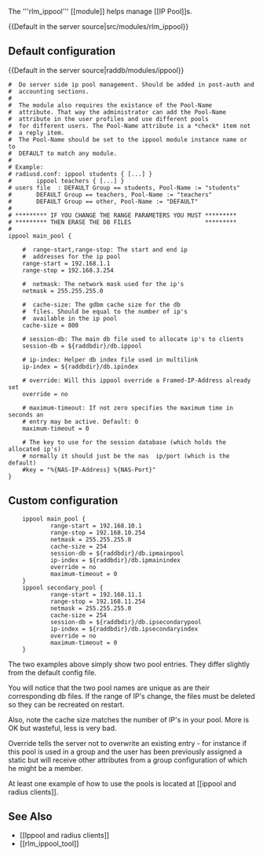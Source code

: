 The '''rlm_ippool''' [[module]] helps manage [[IP Pool]]s.

{{Default in the server source|src/modules/rlm_ippool}}

## Default configuration

{{Default in the server source|raddb/modules/ippool}}

	#  Do server side ip pool management. Should be added in post-auth and
	#  accounting sections.
	#
	#  The module also requires the existance of the Pool-Name
	#  attribute. That way the administrator can add the Pool-Name
	#  attribute in the user profiles and use different pools
	#  for different users. The Pool-Name attribute is a *check* item not
	#  a reply item.
	#  The Pool-Name should be set to the ippool module instance name or to
	#  DEFAULT to match any module.
	#
	# Example:
	# radiusd.conf: ippool students { [...] }
	#		ippool teachers { [...] }
	# users file  : DEFAULT Group == students, Pool-Name := "students"
	#		DEFAULT Group == teachers, Pool-Name := "teachers"
	#		DEFAULT	Group == other, Pool-Name := "DEFAULT"
	#
	# ********* IF YOU CHANGE THE RANGE PARAMETERS YOU MUST *********
	# ********* THEN ERASE THE DB FILES                     *********
	#
	ippool main_pool {

		#  range-start,range-stop: The start and end ip
		#  addresses for the ip pool
		range-start = 192.168.1.1
		range-stop = 192.168.3.254

		#  netmask: The network mask used for the ip's
		netmask = 255.255.255.0

		#  cache-size: The gdbm cache size for the db
		#  files. Should be equal to the number of ip's
		#  available in the ip pool
		cache-size = 800

		# session-db: The main db file used to allocate ip's to clients
		session-db = ${raddbdir}/db.ippool

		# ip-index: Helper db index file used in multilink
		ip-index = ${raddbdir}/db.ipindex

		# override: Will this ippool override a Framed-IP-Address already set
		override = no

		# maximum-timeout: If not zero specifies the maximum time in seconds an
		# entry may be active. Default: 0
		maximum-timeout = 0

		# The key to use for the session database (which holds the allocated ip's)
		# normally it should just be the nas  ip/port (which is the default)
		#key = "%{NAS-IP-Address} %{NAS-Port}"
	}

## Custom configuration

        ippool main_pool {
                range-start = 192.168.10.1
                range-stop = 192.168.10.254
                netmask = 255.255.255.0
                cache-size = 254
                session-db = ${raddbdir}/db.ipmainpool
                ip-index = ${raddbdir}/db.ipmainindex
                override = no
                maximum-timeout = 0
        }
        ippool secondary_pool {
                range-start = 192.168.11.1
                range-stop = 192.168.11.254
                netmask = 255.255.255.0
                cache-size = 254
                session-db = ${raddbdir}/db.ipsecondarypool
                ip-index = ${raddbdir}/db.ipsecondaryindex
                override = no
                maximum-timeout = 0
        }

The two examples above simply show two pool entries. They differ slightly from the default config file.

You will notice that the two pool names are unique as are their corresponding db files. If the range of IP's change, the files must be deleted so they can be recreated on restart.

Also, note the cache size matches the number of IP's in your pool. More is OK but wasteful, less is very bad.

Override tells the server not to overwrite an existing entry - for instance if this pool is used in a group and the user has been previously assigned a static but will receive other attributes from a group configuration of which he might be a member.

At least one example of how to use the pools is located at [[ippool and radius clients]].

## See Also

* [[Ippool and radius clients]]
* [[rlm_ippool_tool]]
